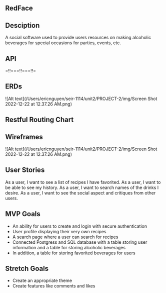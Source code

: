 ## RedFace

## Desciption
A social software used to provide users resources on making alcoholic beverages for special occasions for parties, events, etc.

## API
=!!===!!===!!=

## ERDs
![Alt text](/Users/ericnguyen/seir-1114/unit2/PROJECT-2/img/Screen Shot 2022-12-22 at 12.37.26 AM.png)

## Restful Routing Chart

## Wireframes
![Alt text](/Users/ericnguyen/seir-1114/unit2/PROJECT-2/img/Screen Shot 2022-12-22 at 12.37.26 AM.png)

## User Stories
As a user, I want to see a list of recipes I have favorited.
As a user, I want to be able to see my history.
As a user, I want to search names of the drinks I desire.
As a user, I want to see the social aspect and critiques from other users.

## MVP Goals
- An ability for users to create and login with secure authentication
- User profile displaying their very own recipes
- A search page where a user can search for recipes 
- Connected Postgress and SQL database with a table storing user information and a table for storing alcoholic beverages
- In addition, a table for storing favorited beverages for users

## Stretch Goals
- Create an appropriate theme
- Create features like comments and likes
